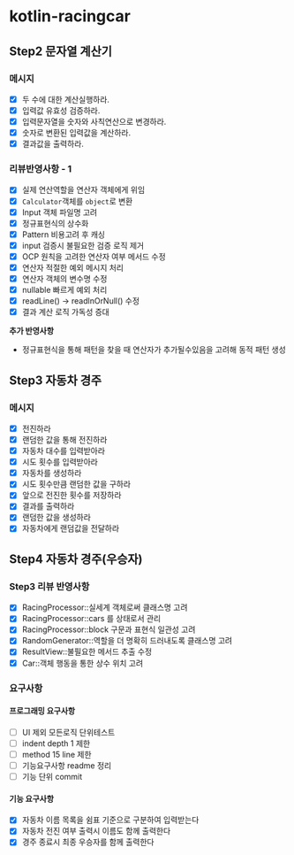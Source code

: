 # kotlin-racingcar

## Step2 문자열 계산기
### 메시지
- [x] 두 수에 대한 계산실행하라.
- [x] 입력값 유효성 검증하라.
- [x] 입력문자열을 숫자와 사칙연산으로 변경하라.
- [x] 숫자로 변환된 입력값을 계산하라.
- [x] 결과값을 출력하라.

### 리뷰반영사항 - 1
- [x] 실제 연산역할을 연산자 객체에게 위임
- [x] `Calculator`객체를 `object`로 변환
- [x] Input 객체 파일명 고려
- [x] 정규표현식의 상수화
- [x] Pattern 비용고려 후 캐싱
- [x] input 검증시 불필요한 검증 로직 제거
- [x] OCP 원칙을 고려한 연산자 여부 메서드 수정
- [x] 연산자 적절한 예외 메시지 처리
- [x] 연산자 객체의 변수명 수정
- [x] nullable 빠르게 예외 처리
- [x] readLine() -> readlnOrNull() 수정
- [x] 결과 계산 로직 가독성 증대

**추가 반영사항**
- 정규표현식을 통해 패턴을 찾을 때 연산자가 추가될수있음을 고려해 동적 패턴 생성



## Step3 자동차 경주
### 메시지

- [x] 전진하라
- [x] 랜덤한 값을 통해 전진하라
- [x] 자동차 대수를 입력받아라
- [x] 시도 횟수를 입력받아라
- [x] 자동차를 생성하라
- [x] 시도 횟수만큼 랜덤한 값을 구하라
- [x] 앞으로 전진한 횟수를 저장하라
- [x] 결과를 출력하라
- [x] 랜덤한 값을 생성하라
- [x] 자동차에게 랜덤값을 전달하라

## Step4 자동차 경주(우승자)
### Step3 리뷰 반영사항
- [x] RacingProcessor::실세계 객체로써 클래스명 고려 
- [x] RacingProcessor::cars 를 상태로서 관리
- [x] RacingProcessor::block 구문과 표현식 일관성 고려
- [x] RandomGenerator::역할을 더 명확히 드러내도록 클래스명 고려
- [x] ResultView::불필요한 메서드 추출 수정
- [x] Car::객체 행동을 통한 상수 위치 고려

### 요구사항
#### 프로그래밍 요구사항
- [ ] UI 제외 모든로직 단위테스트
- [ ] indent depth 1 제한
- [ ] method 15 line 제한
- [ ] 기능요구사항 readme 정리
- [ ] 기능 단위 commit

#### 기능 요구사항
- [x] 자동차 이름 목록을 쉼표 기준으로 구분하여 입력받는다
- [x] 자동차 전진 여부 출력시 이름도 함께 출력한다
- [x] 경주 종료시 최종 우승자를 함께 출력한다

